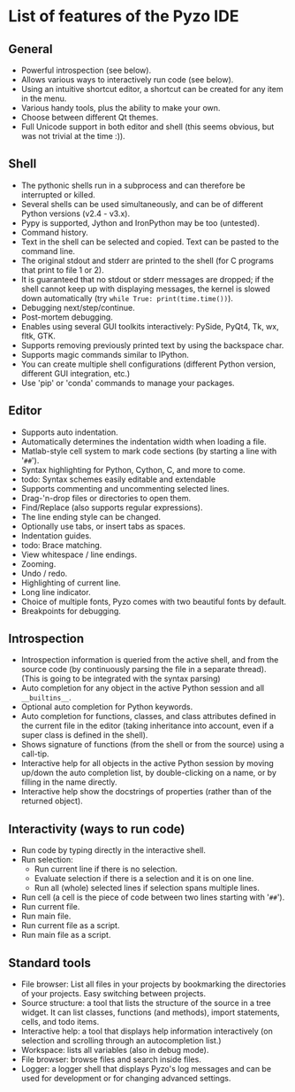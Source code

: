 # List of features of the Pyzo IDE

General
-------

  * Powerful introspection (see below).
  * Allows various ways to interactively run code (see below).
  * Using an intuitive shortcut editor, a shortcut can be created for any item in the menu.
  * Various handy tools, plus the ability to make your own.
  * Choose between different Qt themes.
  * Full Unicode support in both editor and shell (this seems obvious, but was not trivial at the time :)).

Shell
-----

  * The pythonic shells run in a subprocess and can therefore be interrupted or killed. 
  * Several shells can be used simultaneously, and can be of different Python versions (v2.4 - v3.x).
  * Pypy is supported, Jython and IronPython may be too (untested).
  * Command history.
  * Text in the shell can be selected and copied. Text can be pasted to the command line.
  * The original stdout and stderr are printed to the shell (for C programs that print to file 1 or 2).
  * It is guaranteed that no stdout or stderr messages are dropped; 
    if the shell cannot keep up with displaying messages, the kernel is slowed down automatically 
    (try `while True: print(time.time())`).
  * Debugging next/step/continue.
  * Post-mortem debugging.
  * Enables using several GUI toolkits interactively: PySide, PyQt4, Tk, wx, fltk, GTK.
  * Supports removing previously printed text by using the backspace char.
  * Supports magic commands similar to IPython.
  * You can create multiple shell configurations 
    (different Python version, different GUI integration, etc.)
  * Use 'pip' or 'conda' commands to manage your packages.

Editor
------

  * Supports auto indentation.
  * Automatically determines the indentation width when loading a file.
  * Matlab-style cell system to mark code sections (by starting a line with '`##`').  
  * Syntax highlighting for Python, Cython, C, and more to come.
  * todo: Syntax schemes easily editable and extendable
  * Supports commenting and uncommenting selected lines.
  * Drag-'n-drop files or directories to open them.
  * Find/Replace (also supports regular expressions).
  * The line ending style can be changed.
  * Optionally use tabs, or insert tabs as spaces. 
  * Indentation guides.
  * todo: Brace matching.
  * View whitespace / line endings.
  * Zooming.
  * Undo / redo.
  * Highlighting of current line.  
  * Long line indicator.
  * Choice of multiple fonts, Pyzo comes with two beautiful fonts by default.
  * Breakpoints for debugging.


Introspection
-------------

  * Introspection information is queried from the active shell, and from the source code 
    (by continuously parsing the file in a separate thread). 
    (This is going to be integrated with the syntax parsing)
  * Auto completion for any object in the active Python session and all `__builtins__`.
  * Optional auto completion for Python keywords.
  * Auto completion for functions, classes, and class attributes defined in the current file in the editor 
    (taking inheritance into account, even if a super class is defined in the shell).
  * Shows signature of functions (from the shell or from the source) using a call-tip.
  * Interactive help for all objects in the active Python session by moving up/down the 
    auto completion list, by double-clicking on a name, or by filling in the name directly. 
  * Interactive help show the docstrings of properties (rather than of the returned object).

Interactivity (ways to run code)
--------------------------------
  * Run code by typing directly in the interactive shell.
  * Run selection:
    * Run current line if there is no selection.
    * Evaluate selection if there is a selection and it is on one line.
    * Run all (whole) selected lines if selection spans multiple lines.
  * Run cell (a cell is the piece of code between two lines starting with '`##`').
  * Run current file.
  * Run main file.
  * Run current file as a script.
  * Run main file as a script.

Standard tools
--------------

  * File browser: List all files in your projects by bookmarking the directories of your projects. 
    Easy switching between projects.
  * Source structure: a tool that lists the structure of the source in a tree widget. It can 
    list classes, functions (and methods), import statements, cells, and todo items.
  * Interactive help: a tool that displays help information interactively (on selection and 
    scrolling through an autocompletion list.)  
  * Workspace: lists all variables (also in debug mode).
  * File browser: browse files and search inside files.
  * Logger: a logger shell that displays Pyzo's log messages and can be used for development or
    for changing advanced settings.

  